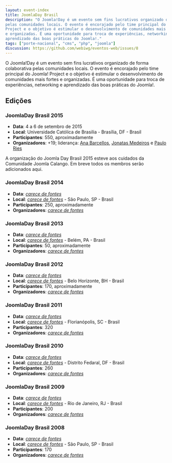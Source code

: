 ```yaml
---
layout: event-index
title: JoomlaDay Brasil
description: "O Joomla!Day é um evento sem fins lucrativos organizado de forma colaborativa
pelas comunidades locais. O evento é encorajado pelo time principal do Joomla!
Project e o objetivo é estimular o desenvolvimento de comunidades mais fortes
e organizadas. É uma oportunidade para troca de experiências, networking e
aprendizado das boas práticas do Joomla!."
tags: ["porte-nacional", "cms", "php", "joomla"]
discussion: https://github.com/webiwg/eventos-web/issues/8
---
```

O Joomla!Day é um evento sem fins lucrativos organizado de forma colaborativa
pelas comunidades locais. O evento é encorajado pelo time principal do Joomla!
Project e o objetivo é estimular o desenvolvimento de comunidades mais fortes
e organizadas. É uma oportunidade para troca de experiências, networking e
aprendizado das boas práticas do Joomla!.


## Edições

### JoomlaDay Brasil 2015
- **Data**: 4 a 6 de setembro de 2015
- **Local**: Universidade Católica de Brasilia - Brasília, DF - Brasil
- **Participantes**: 550, aproximadamente
- **Organizadores**: +19; liderança: [Ana Barcellos](https://twitter.com/AnimandoC), [Jonatas Medeiros](https://twitter.com/jonatasmm) e [Paulo Ries](https://twitter.com/paulories)

A organização do Joomla Day Brasil 2015 esteve aos cuidados da Comunidade Joomla
Calango. Em breve todos os membros serão adicionados aqui.

<!--
  @todo Adicionar organização do evento. Esta é http://joomladaybrasil.org/2015/jdbr15/organizacao
        (fititnt, 2016-09-03 22:28)
-->

### JoomlaDay Brasil 2014
- **Data**: <em><a href="#contribua">carece de fontes</a></em>
- **Local**: <em><a href="#contribua">carece de fontes</a></em> - São Paulo, SP - Brasil
- **Participantes**: 250, aproximadamente
- **Organizadores**: <em><a href="#contribua">carece de fontes</a></em>

### JoomlaDay Brasil 2013
- **Data**: <em><a href="#contribua">carece de fontes</a></em>
- **Local**: <em><a href="#contribua">carece de fontes</a></em> - Belém, PA - Brasil
- **Participantes**: 50, aproximadamente
- **Organizadores**: <em><a href="#contribua">carece de fontes</a></em>

### JoomlaDay Brasil 2012
- **Data**: <em><a href="#contribua">carece de fontes</a></em>
- **Local**: <em><a href="#contribua">carece de fontes</a></em> - Belo Horizonte, BH - Brasil
- **Participantes**: 170, aproximadamente
- **Organizadores**: <em><a href="#contribua">carece de fontes</a></em>


### JoomlaDay Brasil 2011
- **Data**: <em><a href="#contribua">carece de fontes</a></em>
- **Local**: <em><a href="#contribua">carece de fontes</a></em> - Florianópolis, SC - Brasil
- **Participantes**: 320
- **Organizadores**: <em><a href="#contribua">carece de fontes</a></em>

### JoomlaDay Brasil 2010
- **Data**: <em><a href="#contribua">carece de fontes</a></em>
- **Local**: <em><a href="#contribua">carece de fontes</a></em> - Distrito Fedaral, DF - Brasil
- **Participantes**: 260
- **Organizadores**: <em><a href="#contribua">carece de fontes</a></em>

### JoomlaDay Brasil 2009
- **Data**: <em><a href="#contribua">carece de fontes</a></em>
- **Local**: <em><a href="#contribua">carece de fontes</a></em> - Rio de Janeiro, RJ - Brasil
- **Participantes**: 200
- **Organizadores**: <em><a href="#contribua">carece de fontes</a></em>

### JoomlaDay Brasil 2008
- **Data**: <em><a href="#contribua">carece de fontes</a></em>
- **Local**: <em><a href="#contribua">carece de fontes</a></em> - São Paulo, SP - Brasil
- **Participantes**: 170
- **Organizadores**: <em><a href="#contribua">carece de fontes</a></em>